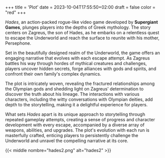 +++
title = 'Plot'
date = 2023-10-04T17:55:50+02:00
draft = false
color = "red"
+++

*Hades*, an action-packed rogue-like video game developed by **Supergiant Games**, plunges players into the depths of Greek mythology. The story centers on Zagreus, the son of Hades, as he embarks on a relentless quest to escape the Underworld and reach the surface to reunite with his mother, Persephone.

Set in the beautifully designed realm of the Underworld, the game offers an engaging narrative that evolves with each escape attempt. As Zagreus battles his way through hordes of mythical creatures and challenges, players uncover hidden secrets, forge alliances with gods and spirits, and confront their own family's complex dynamics.

The plot is intricately woven, revealing the fractured relationships among the Olympian gods and shedding light on Zagreus' determination to discover the truth about his lineage. The interactions with various characters, including the witty conversations with Olympian deities, add depth to the storytelling, making it a delightful experience for players.

What sets *Hades* apart is its unique approach to storytelling through repeated gameplay attempts, creating a sense of progress and character development with every escape, accompanied by a diverse array of weapons, abilities, and upgrades. The plot's evolution with each run is masterfully crafted, enticing players to persistently challenge the Underworld and unravel the compelling narrative at its core.

{{< middle nombre="hades2.png" alt="hades2" >}}